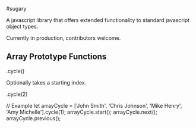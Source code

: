 #sugary

A javascript library that offers extended functionality to standard javascript object types.

Currently in production, contributors welcome.


Array Prototype Functions
---------------------------

.cycle()

Optionally takes a starting index.

.cycle(2)

// Example
let arrayCycle = ['John Smith', 'Chris Johnson', 'Mike Henry', 'Amy Michelle'].cycle(1);
arrayCycle.start();
arrayCycle.next();
arrayCycle.previous();